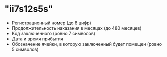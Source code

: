 #  "ii7s12s5s"
- Регистрационный номер (до 8 цифр)
- Продолжительность наказания в месяцах (до 480 месяцев)
- Код заключенного (ровно 7 символов)
- Дата и время прибытия
- Обозначение ячейки, в которую заключенный будет помещен (ровно 5 символов)
